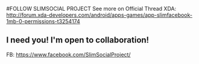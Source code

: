 #FOLLOW SLIMSOCIAL PROJECT
See more on Official Thread XDA: 
http://forum.xda-developers.com/android/apps-games/app-slimfacebook-1mb-0-permissions-t3254174

## I need you! I'm open to collaboration!

FB: https://www.facebook.com/SlimSocialProject/



